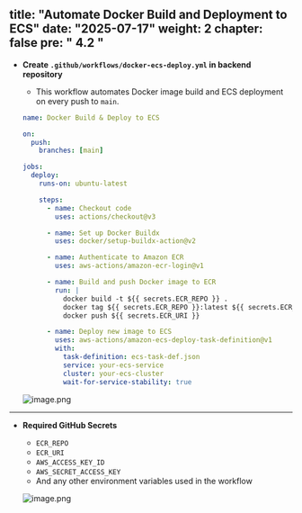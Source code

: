 title: "Automate Docker Build and Deployment to ECS"
date: "2025-07-17"
weight: 2
chapter: false
pre: " <b> 4.2 </b> "
---

- **Create `.github/workflows/docker-ecs-deploy.yml` in backend repository**

    - This workflow automates Docker image build and ECS deployment on every push to `main`.

    ```yaml
    name: Docker Build & Deploy to ECS

    on:
      push:
        branches: [main]

    jobs:
      deploy:
        runs-on: ubuntu-latest

        steps:
          - name: Checkout code
            uses: actions/checkout@v3

          - name: Set up Docker Buildx
            uses: docker/setup-buildx-action@v2

          - name: Authenticate to Amazon ECR
            uses: aws-actions/amazon-ecr-login@v1

          - name: Build and push Docker image to ECR
            run: |
              docker build -t ${{ secrets.ECR_REPO }} .
              docker tag ${{ secrets.ECR_REPO }}:latest ${{ secrets.ECR_URI }}
              docker push ${{ secrets.ECR_URI }}

          - name: Deploy new image to ECS
            uses: aws-actions/amazon-ecs-deploy-task-definition@v1
            with:
              task-definition: ecs-task-def.json
              service: your-ecs-service
              cluster: your-ecs-cluster
              wait-for-service-stability: true
    ```

    ![image.png](/images/ci_cd/docker_ecs_pipeline.png)

---

- **Required GitHub Secrets**

    - `ECR_REPO`  
    - `ECR_URI`  
    - `AWS_ACCESS_KEY_ID`  
    - `AWS_SECRET_ACCESS_KEY`  
    - And any other environment variables used in the workflow

    ![image.png](/images/ci_cd/github_secrets.png)
